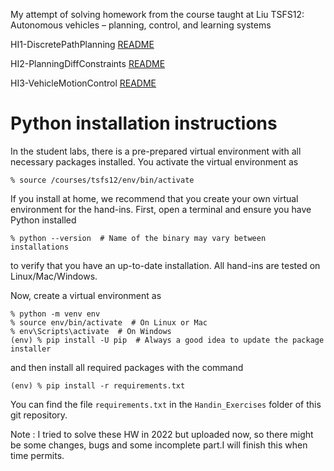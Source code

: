 My attempt of solving homework from the course taught at Liu TSFS12: Autonomous vehicles – planning, control, and learning systems

HI1-DiscretePathPlanning
[README](HI1-DiscretePathPlanning/python/README.md)


HI2-PlanningDiffConstraints
[README](HI2-PlanningDiffConstraints/python/README.md)


HI3-VehicleMotionControl
[README](HI3-VehicleMotionControl/python/README.md)


# Python installation instructions

In the student labs, there is a pre-prepared virtual environment with all necessary packages installed. You activate the virtual environment as
```
% source /courses/tsfs12/env/bin/activate
```
If you install at home, we recommend that you create your own virtual environment for the hand-ins. First, open a terminal and ensure you have Python installed
```
% python --version  # Name of the binary may vary between installations
```
to verify that you have an up-to-date installation. All hand-ins are tested on Linux/Mac/Windows.

Now, create a virtual environment as
```
% python -m venv env
% source env/bin/activate  # On Linux or Mac
% env\Scripts\activate  # On Windows
(env) % pip install -U pip  # Always a good idea to update the package installer
```
and then install all required packages with the command
```
(env) % pip install -r requirements.txt
``` 
You can find the file ```requirements.txt``` in the ```Handin_Exercises``` folder of this git repository.




Note : I tried to solve these HW in 2022 but uploaded now, so there might be some changes, bugs and some incomplete part.I will finish this when time permits.
